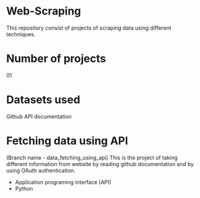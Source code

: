 # Web-Scraping
This repository consist of projects of scraping data using different techniques.

# Number of projects
01

# Datasets used
Github API documentation

# Fetching data using API
(Branch name - data_fetching_using_api) This is the project of taking different information from website by reading github documentation and by using OAuth authentication.
- Application programing interface (API)
- Python
